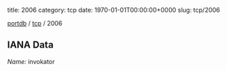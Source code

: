 title: 2006
category: tcp
date: 1970-01-01T00:00:00+0000
slug: tcp/2006

[portdb](/) / [tcp](/category/tcp.html) / 2006


## IANA Data

_Name:_ invokator

